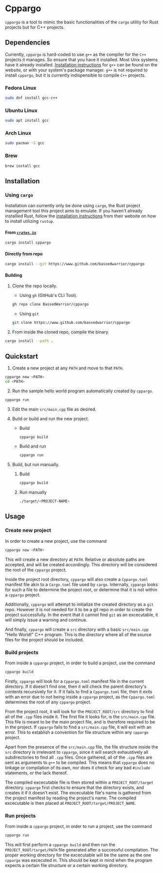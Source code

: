 # Cppargo

`cppargo` is a tool to mimic the basic functionalities of the `cargo` utility 
for Rust projects but for C++ projects.

## Dependencies

Currently, `cppargo` is hard-coded to use `g++` as the compiler for the `C++`
projects it manages. So ensure that you have it installed. Most Unix systems
have it already installed. [Installation instructions](https://gcc.gnu.org/install/) for `g++` can be found
on the website, or with your system's package manager. `g++` is not required
to install `cppargo`, but it is currently indispensible to compile `C++`
projects.

### Fedora Linux

```sh
sudo dnf install gcc-c++
```

### Ubuntu Linux

```sh
sudo apt install gcc
```

### Arch Linux

```sh
sudo pacman -S gcc
```

### Brew

```sh
brew install gcc
```

## Installation

### Using `cargo`

Installation can currently only be done using `cargo`, the Rust project
management tool this project aims to emulate. If you haven't already installled
Rust, follow the [installation instructions](https://www.rust-lang.org/tools/install) from their website on how to
install utilizing `rustup`.

#### From [`crates.io`](https://www.crates.io)

```sh
cargo install cppargo
```

#### Directly from repo

```sh
cargo install --git https://www.github.com/bassedwarrior/cppargo
```

#### Building

1. Clone the repo locally.

    - Using `gh` (GitHub's CLI Tool).

    ```sh
    gh repo clone BassedWarrior/cppargo
    ```
    - Using `git`

    ```sh
    git clone https://www.github.com/bassedwarrior/cppargo
    ```

2. From inside the cloned repo, compile the binary.

```sh
cargo install --path .
```

## Quickstart

1. Create a new project at any `PATH` and move to that `PATH`.

```sh
cppargo new <PATH>
cd <PATH>
```

2. Run the sample hello world program automatically created by `cppargo`.

```sh
cppargo run
```

3. Edit the main `src/main.cpp` file as desired.
4. Build or build and run the new project.
    - Build

        ```sh
        cppargo build
        ```

    - Build and run

        ```sh
        cppargo run
        ```

5. Build, but run manually.
    1. Build

        ```sh
        cppargo build
        ```

    2. Run manually

        ```sh
        ./target/<PROJECT-NAME>
        ```

## Usage

### Create new project

In order to create a new project, use the command

```sh
cppargo new <PATH>
```

This will create a new directory at `PATH`. Relative or absolute paths are
accepted, and will be created accordingly. This directory will be considered
the root of the `cppargo` project.

Inside the project root directory, `cppargo` will also create a `Cppargo.toml`
manifest file akin to a `Cargo.toml` file used by `cargo`. Internally,
`cppargo` looks for such a file to determine the project root, or determine
that it is not within a `cppargo` project.

Additionally, `cppargo` will attempt to initialize the created directory as a
`git` repo. However it is not needed for it to be a git repo in order to
create the project successfully. In the event that it cannot find `git` as an
excecutable, it will simply issue a warning and continue.

And finally, `cppargo` will create a `src` directory with a basic
`src/main.cpp` "Hello World!" C++ program. This is the directory where all of
the source files for the project should be included.

### Build projects

From inside a `cppargo` project, in order to build a project, use the command

```sh
cppargo build
```

Firstly, `cppargo` will look for a `Cppargo.toml` manifest file in the current
directory. If it doesn't find one, then it will check the parent directory's
contents recursively for it. If it fails to find a `Cppargo.toml` file, then it
exits with an error due to not being inside a `cppargo` project, as the
`Cppargo.toml` determines the root of any `cppargo` project.

From the project root, it will look for the `PROJECT_ROOT/src` directory to
find all of the `.cpp` files insde it. The first file it looks for, is the
`src/main.cpp` file. This file is meant to be the main project file, and is
therefore required to be in the project. If `cppargo` fails to find a
`src/main.cpp` file, it will exit with an error. This to establish a convention
for file structure within any `cppargo` project.

Apart from the presence of the `src/main.cpp` file, the file structure inside
the `src` directory is irrelevant to `cppargo`, since it will search
exhaustively all subdirectories to find all `.cpp` files. Once gathered, all of
the `.cpp` files are sent as arguments to `g++` to be compiled. This means that
`cppargo` does no linkage or compilation of its own, nor does it check for any
bad `#include` statements, or the lack thereof.

The compiled excecutable file is then stored within a `PROJECT_ROOT/target`
directory. `cppargo` first checks to ensure that the directory exists, and
creates it if it doesn't exist. The excecutable file's name is gathered from
the project manifest by reading the project's name. The compiled excecutable is
then placed at `PROJECT_ROOT/target/PROJECT_NAME`.

### Run projects

From inside a `cppargo` project, in order to run a project, use the command

```sh
cppargo run
```

This will first perform a `cppargo build` and then run the
`PROJECT_ROOT/target/PATH` file generated after a successful compilation. The
proper working directory for the excecutable will be the same as the one
`cppargo` was excecuted in. This should be kept in mind when the program
expects a certain file structure or a certain working directory.
